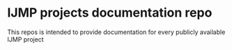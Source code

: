 # IJMP projects documentation repo
This repos is intended to provide documentation for every publicly available IJMP project

